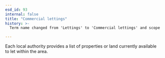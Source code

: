 ```yaml
---
esd_id: 93
internal: false
title: "Commercial lettings"
history: >-
  Term name changed from 'Lettings' to 'Commercial lettings' and scope notes added in version 2.02. Scope notes updated in version 3.00 to remove reference to purchase. Term name changed from 'Commercial lettings' to 'Land and property - commercial lettings' in version 3.00. Name changed to 'Commercial lettings' in version 4.00.

---
```


Each local authority provides a list of properties or land currently available to let within the area.

